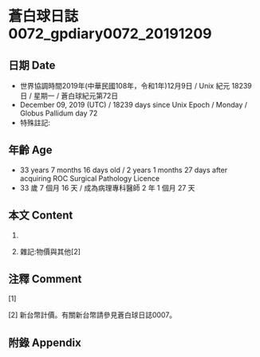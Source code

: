 # 蒼白球日誌0072_gpdiary0072_20191209 #

## 日期 Date ##

* 世界協調時間2019年(中華民國108年，令和1年)12月9日 / Unix 紀元 18239 日 / 星期一 / 蒼白球紀元第72日
* December 09, 2019 (UTC) / 18239 days since Unix Epoch / Monday / Globus Pallidum day 72
* 特殊註記:

## 年齡 Age ##

* 33 years 7 months 16 days old / 2 years 1 months 27 days after acquiring ROC Surgical Pathology Licence
* 33 歲 7 個月 16 天 / 成為病理專科醫師 2 年 1 個月 27 天

## 本文 Content ##

1. 

    
2. 雜記:物價與其他[2]

    

## 注釋 Comment ##

[1] 


[2] 新台幣計價。有關新台幣請參見蒼白球日誌0007。



## 附錄 Appendix ##

